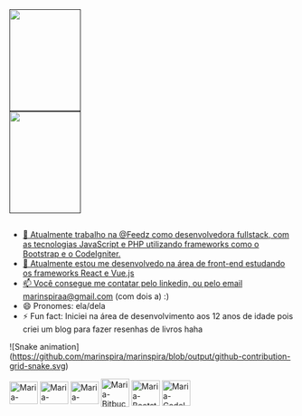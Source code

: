
<div>
<a href="">
<img height="180em" width="50%" src="https://github-readme-stats.vercel.app/api?username=marinspira&show_icons=true&theme=dracula&include_all_commits=true&count_private=true"/>
<img height="180em" width="50%" src="https://github-readme-stats.vercel.app/api/top-langs/?username=marinspira&layout=compact&langs_count=16&theme=dracula"/>
</div>





##

- 🔭 Atualmente trabalho na @Feedz como desenvolvedora fullstack, com as tecnologias JavaScript e PHP utilizando frameworks como o Bootstrap e o CodeIgniter.
- 🌱 Atualmente estou me desenvolvedo na área de front-end estudando os frameworks React e Vue.js
- 📫 Você consegue me contatar pelo linkedin, ou pelo email marinspiraa@gmail.com (com dois a) :)
- 😄 Pronomes: ela/dela
- ⚡ Fun fact: Iniciei na área de desenvolvimento aos 12 anos de idade pois criei um blog para fazer resenhas de livros haha 


![Snake animation] (https://github.com/marinspira/marinspira/blob/output/github-contribution-grid-snake.svg)

<div>
<img align="center" alt="Maria-JavaScript" width="50" height="40" src="https://cdn.jsdelivr.net/gh/devicons/devicon/icons/javascript/javascript-original.svg"/>
<img align="center" alt="Maria-HTML" width="50" height="40" src="https://cdn.jsdelivr.net/gh/devicons/devicon/icons/html5/html5-original.svg" />
<img align="center" alt="Maria-CSS3" width="50" height="40" src="https://cdn.jsdelivr.net/gh/devicons/devicon/icons/css3/css3-original.svg" />
<img align="center" alt="Maria-Bitbucket" width="50" height="50" src="https://cdn.jsdelivr.net/gh/devicons/devicon/icons/bitbucket/bitbucket-original.svg" />
<img align="center" alt="Maria-Bootstrap" width="50" height="45" src="https://cdn.jsdelivr.net/gh/devicons/devicon/icons/bootstrap/bootstrap-original.svg" />
<img align="center" alt="Maria-CodeIgniter" width="50" height="45" src="https://cdn.jsdelivr.net/gh/devicons/devicon/icons/codeigniter/codeigniter-plain.svg" />
</div>
